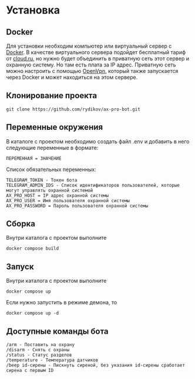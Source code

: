 # Установка

## Docker
Для установки необходим компьютер или виртуальный сервер с [Docker](https://docs.docker.com/engine/install/). В качестве виртуального сервера подойдет бесплатный тариф от [cloud.ru](cloud.ru), но нужно будет объединить в приватную сеть этот сервер и охранную систему. Но там есть плата за IP адрес. Приватную сеть можно настроить с помощью [OpenVpn](https://github.com/kylemanna/docker-openvpn), который также запускается через Docker и может находиться на этом сервере.

## Клонирование проекта
```
git clone https://github.com/rydikov/ax-pro-bot.git
```

## Переменные окружения
В каталоге с проектом необходимо создать файл .env и добавить в него следующие переменные в формате:
```
ПЕРЕМЕННАЯ = ЗНАЧЕНИЕ
```
Список обязательных переменных:
```
TELEGRAM_TOKEN - Токен бота
TELEGRAM_ADMIN_IDS - Список идентификаторов пользователей, которые могут управлять охранной системой
AX_PRO_HOST = IP адрес охранной системы
AX_PRO_USER = Имя пользователя охранной системы
AX_PRO_PASSWORD = Пароль пользователя охранной системы
```

## Сборка 
Внутри каталога с проектом выполните
```
docker compose build
```

## Запуск
Внутри каталога с проектом выполните
```
docker compose up
```
Если нужно запустить в режиме демона, то
```
docker compose up -d
```

## Доступные команды бота
```
/arm - Поставить на охрану
/disarm - Снять с охраны
/status - Статус разделов
/temperature - Температура датчиков
/beep id-сирены - Пискнуть сиреной, без указания id-сирены сработает сирена с первым ID
```
 

